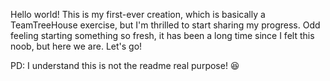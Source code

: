 Hello world! 
This is my first-ever creation, which is basically a TeamTreeHouse exercise, but I'm thrilled to start sharing my progress.
Odd feeling starting something so fresh, it has been a long time since I felt this noob, but here we are. Let's go!
<p> PD: I understand this is not the readme real purpose! 😆
